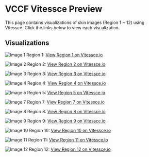# VCCF Vitessce Preview

This page contains visualizations of skin images (Region 1 ~ 12) using Vitessce. Click the links below to view each visualization.

## Visualizations

![Image 1](./images/region_1_preview.png)
Region 1: <a href="http://vitessce.io/#?theme=light&url=data:,%7B%22version%22%3A+%221.0.15%22%2C+%22name%22%3A+%22Transcriptomics+example%22%2C+%22description%22%3A+%22%22%2C+%22datasets%22%3A+%5B%7B%22uid%22%3A+%22A%22%2C+%22name%22%3A+%22Cell+segmentations%22%2C+%22files%22%3A+%5B%7B%22fileType%22%3A+%22raster.json%22%2C+%22options%22%3A+%7B%22schemaVersion%22%3A+%220.0.2%22%2C+%22images%22%3A+%5B%7B%22name%22%3A+%22Region+1+Segmentations%22%2C+%22type%22%3A+%22ome-tiff%22%2C+%22url%22%3A+%22https%3A%2F%2Fstoragetuzi.blob.core.windows.net%2Fblobtuzi%2Fcell_table_region_1.ome.tif%22%2C+%22metadata%22%3A+%7B%22isBitmask%22%3A+true%7D%7D%5D%7D%7D%5D%7D%5D%2C+%22coordinationSpace%22%3A+%7B%22dataset%22%3A+%7B%22A%22%3A+%22A%22%7D%2C+%22spatialZoom%22%3A+%7B%22A%22%3A+-4%7D%2C+%22spatialTargetX%22%3A+%7B%22A%22%3A+2000%7D%2C+%22spatialTargetY%22%3A+%7B%22A%22%3A+2000%7D%2C+%22spatialSegmentationLayer%22%3A+%7B%22A%22%3A+%5B%7B%22type%22%3A+%22bitmask%22%2C+%22index%22%3A+0%2C+%22visible%22%3A+true%2C+%22colormap%22%3A+null%2C+%22opacity%22%3A+1%2C+%22domainType%22%3A+%22Min%2FMax%22%2C+%22transparentColor%22%3A+%5B0%2C+0%2C+0%5D%2C+%22renderingMode%22%3A+%22Additive%22%2C+%22use3d%22%3A+false%2C+%22channels%22%3A+%5B%7B%22selection%22%3A+%7B%22c%22%3A+4%2C+%22t%22%3A+0%2C+%22z%22%3A+0%7D%2C+%22color%22%3A+%5B1%2C+0%2C+0%5D%2C+%22visible%22%3A+true%2C+%22slider%22%3A+%5B0%2C+1%5D%7D%2C+%7B%22selection%22%3A+%7B%22c%22%3A+1%2C+%22t%22%3A+0%2C+%22z%22%3A+0%7D%2C+%22color%22%3A+%5B0%2C+0%2C+1%5D%2C+%22visible%22%3A+true%2C+%22slider%22%3A+%5B0%2C+1%5D%7D%2C+%7B%22selection%22%3A+%7B%22c%22%3A+6%2C+%22t%22%3A+0%2C+%22z%22%3A+0%7D%2C+%22color%22%3A+%5B0%2C+0%2C+1%5D%2C+%22visible%22%3A+true%2C+%22slider%22%3A+%5B0%2C+1%5D%7D%2C+%7B%22selection%22%3A+%7B%22c%22%3A+2%2C+%22t%22%3A+0%2C+%22z%22%3A+0%7D%2C+%22color%22%3A+%5B0%2C+1%2C+0%5D%2C+%22visible%22%3A+false%2C+%22slider%22%3A+%5B0%2C+1%5D%7D%2C+%7B%22selection%22%3A+%7B%22c%22%3A+7%2C+%22t%22%3A+0%2C+%22z%22%3A+0%7D%2C+%22color%22%3A+%5B0%2C+1%2C+0%5D%2C+%22visible%22%3A+false%2C+%22slider%22%3A+%5B0%2C+1%5D%7D%5D%7D%5D%7D%7D%2C+%22layout%22%3A+%5B%7B%22component%22%3A+%22spatial%22%2C+%22coordinationScopes%22%3A+%7B%22dataset%22%3A+%22A%22%2C+%22spatialZoom%22%3A+%22A%22%2C+%22spatialTargetX%22%3A+%22A%22%2C+%22spatialTargetY%22%3A+%22A%22%2C+%22spatialSegmentationLayer%22%3A+%22A%22%7D%2C+%22x%22%3A+0.0%2C+%22y%22%3A+0%2C+%22w%22%3A+6.0%2C+%22h%22%3A+12%7D%2C+%7B%22component%22%3A+%22layerController%22%2C+%22coordinationScopes%22%3A+%7B%22dataset%22%3A+%22A%22%2C+%22spatialZoom%22%3A+%22A%22%2C+%22spatialTargetX%22%3A+%22A%22%2C+%22spatialTargetY%22%3A+%22A%22%2C+%22spatialSegmentationLayer%22%3A+%22A%22%7D%2C+%22x%22%3A+6.0%2C+%22y%22%3A+0%2C+%22w%22%3A+6.0%2C+%22h%22%3A+12%7D%5D%2C+%22initStrategy%22%3A+%22auto%22%7D" target="_blank">View Region 1 on Vitessce.io</a>

![Image 2](./images/region_2_preview.png)
Region 2: <a href="http://vitessce.io/#?theme=light&url=data:,%7B%22version%22%3A+%221.0.15%22%2C+%22name%22%3A+%22Transcriptomics+example%22%2C+%22description%22%3A+%22%22%2C+%22datasets%22%3A+%5B%7B%22uid%22%3A+%22A%22%2C+%22name%22%3A+%22Cell+segmentations%22%2C+%22files%22%3A+%5B%7B%22fileType%22%3A+%22raster.json%22%2C+%22options%22%3A+%7B%22schemaVersion%22%3A+%220.0.2%22%2C+%22images%22%3A+%5B%7B%22name%22%3A+%22Region+2+Segmentations%22%2C+%22type%22%3A+%22ome-tiff%22%2C+%22url%22%3A+%22https%3A%2F%2Fstoragetuzi.blob.core.windows.net%2Fblobtuzi%2Fcell_table_region_2.ome.tif%22%2C+%22metadata%22%3A+%7B%22isBitmask%22%3A+true%7D%7D%5D%7D%7D%5D%7D%5D%2C+%22coordinationSpace%22%3A+%7B%22dataset%22%3A+%7B%22A%22%3A+%22A%22%7D%2C+%22spatialZoom%22%3A+%7B%22A%22%3A+-4%7D%2C+%22spatialTargetX%22%3A+%7B%22A%22%3A+2000%7D%2C+%22spatialTargetY%22%3A+%7B%22A%22%3A+2000%7D%2C+%22spatialSegmentationLayer%22%3A+%7B%22A%22%3A+%5B%7B%22type%22%3A+%22bitmask%22%2C+%22index%22%3A+0%2C+%22visible%22%3A+true%2C+%22colormap%22%3A+null%2C+%22opacity%22%3A+1%2C+%22domainType%22%3A+%22Min%2FMax%22%2C+%22transparentColor%22%3A+%5B0%2C+0%2C+0%5D%2C+%22renderingMode%22%3A+%22Additive%22%2C+%22use3d%22%3A+false%2C+%22channels%22%3A+%5B%7B%22selection%22%3A+%7B%22c%22%3A+4%2C+%22t%22%3A+0%2C+%22z%22%3A+0%7D%2C+%22color%22%3A+%5B1%2C+0%2C+0%5D%2C+%22visible%22%3A+true%2C+%22slider%22%3A+%5B0%2C+1%5D%7D%2C+%7B%22selection%22%3A+%7B%22c%22%3A+1%2C+%22t%22%3A+0%2C+%22z%22%3A+0%7D%2C+%22color%22%3A+%5B0%2C+0%2C+1%5D%2C+%22visible%22%3A+true%2C+%22slider%22%3A+%5B0%2C+1%5D%7D%2C+%7B%22selection%22%3A+%7B%22c%22%3A+6%2C+%22t%22%3A+0%2C+%22z%22%3A+0%7D%2C+%22color%22%3A+%5B0%2C+0%2C+1%5D%2C+%22visible%22%3A+true%2C+%22slider%22%3A+%5B0%2C+1%5D%7D%2C+%7B%22selection%22%3A+%7B%22c%22%3A+2%2C+%22t%22%3A+0%2C+%22z%22%3A+0%7D%2C+%22color%22%3A+%5B0%2C+1%2C+0%5D%2C+%22visible%22%3A+false%2C+%22slider%22%3A+%5B0%2C+1%5D%7D%2C+%7B%22selection%22%3A+%7B%22c%22%3A+7%2C+%22t%22%3A+0%2C+%22z%22%3A+0%7D%2C+%22color%22%3A+%5B0%2C+1%2C+0%5D%2C+%22visible%22%3A+false%2C+%22slider%22%3A+%5B0%2C+1%5D%7D%5D%7D%5D%7D%7D%2C+%22layout%22%3A+%5B%7B%22component%22%3A+%22spatial%22%2C+%22coordinationScopes%22%3A+%7B%22dataset%22%3A+%22A%22%2C+%22spatialZoom%22%3A+%22A%22%2C+%22spatialTargetX%22%3A+%22A%22%2C+%22spatialTargetY%22%3A+%22A%22%2C+%22spatialSegmentationLayer%22%3A+%22A%22%7D%2C+%22x%22%3A+0.0%2C+%22y%22%3A+0%2C+%22w%22%3A+6.0%2C+%22h%22%3A+12%7D%2C+%7B%22component%22%3A+%22layerController%22%2C+%22coordinationScopes%22%3A+%7B%22dataset%22%3A+%22A%22%2C+%22spatialZoom%22%3A+%22A%22%2C+%22spatialTargetX%22%3A+%22A%22%2C+%22spatialTargetY%22%3A+%22A%22%2C+%22spatialSegmentationLayer%22%3A+%22A%22%7D%2C+%22x%22%3A+6.0%2C+%22y%22%3A+0%2C+%22w%22%3A+6.0%2C+%22h%22%3A+12%7D%5D%2C+%22initStrategy%22%3A+%22auto%22%7D" target="_blank">View Region 2 on Vitessce.io</a>

![Image 3](./images/region_3_preview.png)
Region 3: <a href="http://vitessce.io/#?theme=light&url=data:,%7B%22version%22%3A+%221.0.15%22%2C+%22name%22%3A+%22Transcriptomics+example%22%2C+%22description%22%3A+%22%22%2C+%22datasets%22%3A+%5B%7B%22uid%22%3A+%22A%22%2C+%22name%22%3A+%22Cell+segmentations%22%2C+%22files%22%3A+%5B%7B%22fileType%22%3A+%22raster.json%22%2C+%22options%22%3A+%7B%22schemaVersion%22%3A+%220.0.2%22%2C+%22images%22%3A+%5B%7B%22name%22%3A+%22Region+3+Segmentations%22%2C+%22type%22%3A+%22ome-tiff%22%2C+%22url%22%3A+%22https%3A%2F%2Fstoragetuzi.blob.core.windows.net%2Fblobtuzi%2Fcell_table_region_3.ome.tif%22%2C+%22metadata%22%3A+%7B%22isBitmask%22%3A+true%7D%7D%5D%7D%7D%5D%7D%5D%2C+%22coordinationSpace%22%3A+%7B%22dataset%22%3A+%7B%22A%22%3A+%22A%22%7D%2C+%22spatialZoom%22%3A+%7B%22A%22%3A+-4%7D%2C+%22spatialTargetX%22%3A+%7B%22A%22%3A+2000%7D%2C+%22spatialTargetY%22%3A+%7B%22A%22%3A+2000%7D%2C+%22spatialSegmentationLayer%22%3A+%7B%22A%22%3A+%5B%7B%22type%22%3A+%22bitmask%22%2C+%22index%22%3A+0%2C+%22visible%22%3A+true%2C+%22colormap%22%3A+null%2C+%22opacity%22%3A+1%2C+%22domainType%22%3A+%22Min%2FMax%22%2C+%22transparentColor%22%3A+%5B0%2C+0%2C+0%5D%2C+%22renderingMode%22%3A+%22Additive%22%2C+%22use3d%22%3A+false%2C+%22channels%22%3A+%5B%7B%22selection%22%3A+%7B%22c%22%3A+4%2C+%22t%22%3A+0%2C+%22z%22%3A+0%7D%2C+%22color%22%3A+%5B1%2C+0%2C+0%5D%2C+%22visible%22%3A+true%2C+%22slider%22%3A+%5B0%2C+1%5D%7D%2C+%7B%22selection%22%3A+%7B%22c%22%3A+1%2C+%22t%22%3A+0%2C+%22z%22%3A+0%7D%2C+%22color%22%3A+%5B0%2C+0%2C+1%5D%2C+%22visible%22%3A+true%2C+%22slider%22%3A+%5B0%2C+1%5D%7D%2C+%7B%22selection%22%3A+%7B%22c%22%3A+6%2C+%22t%22%3A+0%2C+%22z%22%3A+0%7D%2C+%22color%22%3A+%5B0%2C+0%2C+1%5D%2C+%22visible%22%3A+true%2C+%22slider%22%3A+%5B0%2C+1%5D%7D%2C+%7B%22selection%22%3A+%7B%22c%22%3A+2%2C+%22t%22%3A+0%2C+%22z%22%3A+0%7D%2C+%22color%22%3A+%5B0%2C+1%2C+0%5D%2C+%22visible%22%3A+false%2C+%22slider%22%3A+%5B0%2C+1%5D%7D%2C+%7B%22selection%22%3A+%7B%22c%22%3A+7%2C+%22t%22%3A+0%2C+%22z%22%3A+0%7D%2C+%22color%22%3A+%5B0%2C+1%2C+0%5D%2C+%22visible%22%3A+false%2C+%22slider%22%3A+%5B0%2C+1%5D%7D%5D%7D%5D%7D%7D%2C+%22layout%22%3A+%5B%7B%22component%22%3A+%22spatial%22%2C+%22coordinationScopes%22%3A+%7B%22dataset%22%3A+%22A%22%2C+%22spatialZoom%22%3A+%22A%22%2C+%22spatialTargetX%22%3A+%22A%22%2C+%22spatialTargetY%22%3A+%22A%22%2C+%22spatialSegmentationLayer%22%3A+%22A%22%7D%2C+%22x%22%3A+0.0%2C+%22y%22%3A+0%2C+%22w%22%3A+6.0%2C+%22h%22%3A+12%7D%2C+%7B%22component%22%3A+%22layerController%22%2C+%22coordinationScopes%22%3A+%7B%22dataset%22%3A+%22A%22%2C+%22spatialZoom%22%3A+%22A%22%2C+%22spatialTargetX%22%3A+%22A%22%2C+%22spatialTargetY%22%3A+%22A%22%2C+%22spatialSegmentationLayer%22%3A+%22A%22%7D%2C+%22x%22%3A+6.0%2C+%22y%22%3A+0%2C+%22w%22%3A+6.0%2C+%22h%22%3A+12%7D%5D%2C+%22initStrategy%22%3A+%22auto%22%7D" target="_blank">View Region 3 on Vitessce.io</a>

![Image 4](./images/region_4_preview.png)
Region 4: <a href="http://vitessce.io/#?theme=light&url=data:,%7B%22version%22%3A+%221.0.15%22%2C+%22name%22%3A+%22Transcriptomics+example%22%2C+%22description%22%3A+%22%22%2C+%22datasets%22%3A+%5B%7B%22uid%22%3A+%22A%22%2C+%22name%22%3A+%22Cell+segmentations%22%2C+%22files%22%3A+%5B%7B%22fileType%22%3A+%22raster.json%22%2C+%22options%22%3A+%7B%22schemaVersion%22%3A+%220.0.2%22%2C+%22images%22%3A+%5B%7B%22name%22%3A+%22Region+4+Segmentations%22%2C+%22type%22%3A+%22ome-tiff%22%2C+%22url%22%3A+%22https%3A%2F%2Fstoragetuzi.blob.core.windows.net%2Fblobtuzi%2Fcell_table_region_4.ome.tif%22%2C+%22metadata%22%3A+%7B%22isBitmask%22%3A+true%7D%7D%5D%7D%7D%5D%7D%5D%2C+%22coordinationSpace%22%3A+%7B%22dataset%22%3A+%7B%22A%22%3A+%22A%22%7D%2C+%22spatialZoom%22%3A+%7B%22A%22%3A+-4%7D%2C+%22spatialTargetX%22%3A+%7B%22A%22%3A+2000%7D%2C+%22spatialTargetY%22%3A+%7B%22A%22%3A+2000%7D%2C+%22spatialSegmentationLayer%22%3A+%7B%22A%22%3A+%5B%7B%22type%22%3A+%22bitmask%22%2C+%22index%22%3A+0%2C+%22visible%22%3A+true%2C+%22colormap%22%3A+null%2C+%22opacity%22%3A+1%2C+%22domainType%22%3A+%22Min%2FMax%22%2C+%22transparentColor%22%3A+%5B0%2C+0%2C+0%5D%2C+%22renderingMode%22%3A+%22Additive%22%2C+%22use3d%22%3A+false%2C+%22channels%22%3A+%5B%7B%22selection%22%3A+%7B%22c%22%3A+4%2C+%22t%22%3A+0%2C+%22z%22%3A+0%7D%2C+%22color%22%3A+%5B1%2C+0%2C+0%5D%2C+%22visible%22%3A+true%2C+%22slider%22%3A+%5B0%2C+1%5D%7D%2C+%7B%22selection%22%3A+%7B%22c%22%3A+1%2C+%22t%22%3A+0%2C+%22z%22%3A+0%7D%2C+%22color%22%3A+%5B0%2C+0%2C+1%5D%2C+%22visible%22%3A+true%2C+%22slider%22%3A+%5B0%2C+1%5D%7D%2C+%7B%22selection%22%3A+%7B%22c%22%3A+6%2C+%22t%22%3A+0%2C+%22z%22%3A+0%7D%2C+%22color%22%3A+%5B0%2C+0%2C+1%5D%2C+%22visible%22%3A+true%2C+%22slider%22%3A+%5B0%2C+1%5D%7D%2C+%7B%22selection%22%3A+%7B%22c%22%3A+2%2C+%22t%22%3A+0%2C+%22z%22%3A+0%7D%2C+%22color%22%3A+%5B0%2C+1%2C+0%5D%2C+%22visible%22%3A+false%2C+%22slider%22%3A+%5B0%2C+1%5D%7D%2C+%7B%22selection%22%3A+%7B%22c%22%3A+7%2C+%22t%22%3A+0%2C+%22z%22%3A+0%7D%2C+%22color%22%3A+%5B0%2C+1%2C+0%5D%2C+%22visible%22%3A+false%2C+%22slider%22%3A+%5B0%2C+1%5D%7D%5D%7D%5D%7D%7D%2C+%22layout%22%3A+%5B%7B%22component%22%3A+%22spatial%22%2C+%22coordinationScopes%22%3A+%7B%22dataset%22%3A+%22A%22%2C+%22spatialZoom%22%3A+%22A%22%2C+%22spatialTargetX%22%3A+%22A%22%2C+%22spatialTargetY%22%3A+%22A%22%2C+%22spatialSegmentationLayer%22%3A+%22A%22%7D%2C+%22x%22%3A+0.0%2C+%22y%22%3A+0%2C+%22w%22%3A+6.0%2C+%22h%22%3A+12%7D%2C+%7B%22component%22%3A+%22layerController%22%2C+%22coordinationScopes%22%3A+%7B%22dataset%22%3A+%22A%22%2C+%22spatialZoom%22%3A+%22A%22%2C+%22spatialTargetX%22%3A+%22A%22%2C+%22spatialTargetY%22%3A+%22A%22%2C+%22spatialSegmentationLayer%22%3A+%22A%22%7D%2C+%22x%22%3A+6.0%2C+%22y%22%3A+0%2C+%22w%22%3A+6.0%2C+%22h%22%3A+12%7D%5D%2C+%22initStrategy%22%3A+%22auto%22%7D" target="_blank">View Region 4 on Vitessce.io</a>

![Image 5](./images/region_5_preview.png)
Region 5: <a href="http://vitessce.io/#?theme=light&url=data:,%7B%22version%22%3A+%221.0.15%22%2C+%22name%22%3A+%22Transcriptomics+example%22%2C+%22description%22%3A+%22%22%2C+%22datasets%22%3A+%5B%7B%22uid%22%3A+%22A%22%2C+%22name%22%3A+%22Cell+segmentations%22%2C+%22files%22%3A+%5B%7B%22fileType%22%3A+%22raster.json%22%2C+%22options%22%3A+%7B%22schemaVersion%22%3A+%220.0.2%22%2C+%22images%22%3A+%5B%7B%22name%22%3A+%22Region+5+Segmentations%22%2C+%22type%22%3A+%22ome-tiff%22%2C+%22url%22%3A+%22https%3A%2F%2Fstoragetuzi.blob.core.windows.net%2Fblobtuzi%2Fcell_table_region_5.ome.tif%22%2C+%22metadata%22%3A+%7B%22isBitmask%22%3A+true%7D%7D%5D%7D%7D%5D%7D%5D%2C+%22coordinationSpace%22%3A+%7B%22dataset%22%3A+%7B%22A%22%3A+%22A%22%7D%2C+%22spatialZoom%22%3A+%7B%22A%22%3A+-4%7D%2C+%22spatialTargetX%22%3A+%7B%22A%22%3A+2000%7D%2C+%22spatialTargetY%22%3A+%7B%22A%22%3A+2000%7D%2C+%22spatialSegmentationLayer%22%3A+%7B%22A%22%3A+%5B%7B%22type%22%3A+%22bitmask%22%2C+%22index%22%3A+0%2C+%22visible%22%3A+true%2C+%22colormap%22%3A+null%2C+%22opacity%22%3A+1%2C+%22domainType%22%3A+%22Min%2FMax%22%2C+%22transparentColor%22%3A+%5B0%2C+0%2C+0%5D%2C+%22renderingMode%22%3A+%22Additive%22%2C+%22use3d%22%3A+false%2C+%22channels%22%3A+%5B%7B%22selection%22%3A+%7B%22c%22%3A+4%2C+%22t%22%3A+0%2C+%22z%22%3A+0%7D%2C+%22color%22%3A+%5B1%2C+0%2C+0%5D%2C+%22visible%22%3A+true%2C+%22slider%22%3A+%5B0%2C+1%5D%7D%2C+%7B%22selection%22%3A+%7B%22c%22%3A+1%2C+%22t%22%3A+0%2C+%22z%22%3A+0%7D%2C+%22color%22%3A+%5B0%2C+0%2C+1%5D%2C+%22visible%22%3A+true%2C+%22slider%22%3A+%5B0%2C+1%5D%7D%2C+%7B%22selection%22%3A+%7B%22c%22%3A+6%2C+%22t%22%3A+0%2C+%22z%22%3A+0%7D%2C+%22color%22%3A+%5B0%2C+0%2C+1%5D%2C+%22visible%22%3A+true%2C+%22slider%22%3A+%5B0%2C+1%5D%7D%2C+%7B%22selection%22%3A+%7B%22c%22%3A+2%2C+%22t%22%3A+0%2C+%22z%22%3A+0%7D%2C+%22color%22%3A+%5B0%2C+1%2C+0%5D%2C+%22visible%22%3A+false%2C+%22slider%22%3A+%5B0%2C+1%5D%7D%2C+%7B%22selection%22%3A+%7B%22c%22%3A+7%2C+%22t%22%3A+0%2C+%22z%22%3A+0%7D%2C+%22color%22%3A+%5B0%2C+1%2C+0%5D%2C+%22visible%22%3A+false%2C+%22slider%22%3A+%5B0%2C+1%5D%7D%5D%7D%5D%7D%7D%2C+%22layout%22%3A+%5B%7B%22component%22%3A+%22spatial%22%2C+%22coordinationScopes%22%3A+%7B%22dataset%22%3A+%22A%22%2C+%22spatialZoom%22%3A+%22A%22%2C+%22spatialTargetX%22%3A+%22A%22%2C+%22spatialTargetY%22%3A+%22A%22%2C+%22spatialSegmentationLayer%22%3A+%22A%22%7D%2C+%22x%22%3A+0.0%2C+%22y%22%3A+0%2C+%22w%22%3A+6.0%2C+%22h%22%3A+12%7D%2C+%7B%22component%22%3A+%22layerController%22%2C+%22coordinationScopes%22%3A+%7B%22dataset%22%3A+%22A%22%2C+%22spatialZoom%22%3A+%22A%22%2C+%22spatialTargetX%22%3A+%22A%22%2C+%22spatialTargetY%22%3A+%22A%22%2C+%22spatialSegmentationLayer%22%3A+%22A%22%7D%2C+%22x%22%3A+6.0%2C+%22y%22%3A+0%2C+%22w%22%3A+6.0%2C+%22h%22%3A+12%7D%5D%2C+%22initStrategy%22%3A+%22auto%22%7D" target="_blank">View Region 5 on Vitessce.io</a>

![Image 7](./images/region_7_preview.png)
Region 7: <a href="http://vitessce.io/#?theme=light&url=data:,%7B%22version%22%3A+%221.0.15%22%2C+%22name%22%3A+%22Transcriptomics+example%22%2C+%22description%22%3A+%22%22%2C+%22datasets%22%3A+%5B%7B%22uid%22%3A+%22A%22%2C+%22name%22%3A+%22Cell+segmentations%22%2C+%22files%22%3A+%5B%7B%22fileType%22%3A+%22raster.json%22%2C+%22options%22%3A+%7B%22schemaVersion%22%3A+%220.0.2%22%2C+%22images%22%3A+%5B%7B%22name%22%3A+%22Region+7+Segmentations%22%2C+%22type%22%3A+%22ome-tiff%22%2C+%22url%22%3A+%22https%3A%2F%2Fstoragetuzi.blob.core.windows.net%2Fblobtuzi%2Fcell_table_region_7.ome.tif%22%2C+%22metadata%22%3A+%7B%22isBitmask%22%3A+true%7D%7D%5D%7D%7D%5D%7D%5D%2C+%22coordinationSpace%22%3A+%7B%22dataset%22%3A+%7B%22A%22%3A+%22A%22%7D%2C+%22spatialZoom%22%3A+%7B%22A%22%3A+-4%7D%2C+%22spatialTargetX%22%3A+%7B%22A%22%3A+2000%7D%2C+%22spatialTargetY%22%3A+%7B%22A%22%3A+2000%7D%2C+%22spatialSegmentationLayer%22%3A+%7B%22A%22%3A+%5B%7B%22type%22%3A+%22bitmask%22%2C+%22index%22%3A+0%2C+%22visible%22%3A+true%2C+%22colormap%22%3A+null%2C+%22opacity%22%3A+1%2C+%22domainType%22%3A+%22Min%2FMax%22%2C+%22transparentColor%22%3A+%5B0%2C+0%2C+0%5D%2C+%22renderingMode%22%3A+%22Additive%22%2C+%22use3d%22%3A+false%2C+%22channels%22%3A+%5B%7B%22selection%22%3A+%7B%22c%22%3A+4%2C+%22t%22%3A+0%2C+%22z%22%3A+0%7D%2C+%22color%22%3A+%5B1%2C+0%2C+0%5D%2C+%22visible%22%3A+true%2C+%22slider%22%3A+%5B0%2C+1%5D%7D%2C+%7B%22selection%22%3A+%7B%22c%22%3A+1%2C+%22t%22%3A+0%2C+%22z%22%3A+0%7D%2C+%22color%22%3A+%5B0%2C+0%2C+1%5D%2C+%22visible%22%3A+true%2C+%22slider%22%3A+%5B0%2C+1%5D%7D%2C+%7B%22selection%22%3A+%7B%22c%22%3A+6%2C+%22t%22%3A+0%2C+%22z%22%3A+0%7D%2C+%22color%22%3A+%5B0%2C+0%2C+1%5D%2C+%22visible%22%3A+true%2C+%22slider%22%3A+%5B0%2C+1%5D%7D%2C+%7B%22selection%22%3A+%7B%22c%22%3A+2%2C+%22t%22%3A+0%2C+%22z%22%3A+0%7D%2C+%22color%22%3A+%5B0%2C+1%2C+0%5D%2C+%22visible%22%3A+false%2C+%22slider%22%3A+%5B0%2C+1%5D%7D%2C+%7B%22selection%22%3A+%7B%22c%22%3A+7%2C+%22t%22%3A+0%2C+%22z%22%3A+0%7D%2C+%22color%22%3A+%5B0%2C+1%2C+0%5D%2C+%22visible%22%3A+false%2C+%22slider%22%3A+%5B0%2C+1%5D%7D%5D%7D%5D%7D%7D%2C+%22layout%22%3A+%5B%7B%22component%22%3A+%22spatial%22%2C+%22coordinationScopes%22%3A+%7B%22dataset%22%3A+%22A%22%2C+%22spatialZoom%22%3A+%22A%22%2C+%22spatialTargetX%22%3A+%22A%22%2C+%22spatialTargetY%22%3A+%22A%22%2C+%22spatialSegmentationLayer%22%3A+%22A%22%7D%2C+%22x%22%3A+0.0%2C+%22y%22%3A+0%2C+%22w%22%3A+6.0%2C+%22h%22%3A+12%7D%2C+%7B%22component%22%3A+%22layerController%22%2C+%22coordinationScopes%22%3A+%7B%22dataset%22%3A+%22A%22%2C+%22spatialZoom%22%3A+%22A%22%2C+%22spatialTargetX%22%3A+%22A%22%2C+%22spatialTargetY%22%3A+%22A%22%2C+%22spatialSegmentationLayer%22%3A+%22A%22%7D%2C+%22x%22%3A+6.0%2C+%22y%22%3A+0%2C+%22w%22%3A+6.0%2C+%22h%22%3A+12%7D%5D%2C+%22initStrategy%22%3A+%22auto%22%7D" target="_blank">View Region 7 on Vitessce.io</a>

![Image 8](./images/region_8_preview.png)
Region 8: <a href="http://vitessce.io/#?theme=light&url=data:,%7B%22version%22%3A+%221.0.15%22%2C+%22name%22%3A+%22Transcriptomics+example%22%2C+%22description%22%3A+%22%22%2C+%22datasets%22%3A+%5B%7B%22uid%22%3A+%22A%22%2C+%22name%22%3A+%22Cell+segmentations%22%2C+%22files%22%3A+%5B%7B%22fileType%22%3A+%22raster.json%22%2C+%22options%22%3A+%7B%22schemaVersion%22%3A+%220.0.2%22%2C+%22images%22%3A+%5B%7B%22name%22%3A+%22Region+8+Segmentations%22%2C+%22type%22%3A+%22ome-tiff%22%2C+%22url%22%3A+%22https%3A%2F%2Fstoragetuzi.blob.core.windows.net%2Fblobtuzi%2Fcell_table_region_8.ome.tif%22%2C+%22metadata%22%3A+%7B%22isBitmask%22%3A+true%7D%7D%5D%7D%7D%5D%7D%5D%2C+%22coordinationSpace%22%3A+%7B%22dataset%22%3A+%7B%22A%22%3A+%22A%22%7D%2C+%22spatialZoom%22%3A+%7B%22A%22%3A+-4%7D%2C+%22spatialTargetX%22%3A+%7B%22A%22%3A+2000%7D%2C+%22spatialTargetY%22%3A+%7B%22A%22%3A+2000%7D%2C+%22spatialSegmentationLayer%22%3A+%7B%22A%22%3A+%5B%7B%22type%22%3A+%22bitmask%22%2C+%22index%22%3A+0%2C+%22visible%22%3A+true%2C+%22colormap%22%3A+null%2C+%22opacity%22%3A+1%2C+%22domainType%22%3A+%22Min%2FMax%22%2C+%22transparentColor%22%3A+%5B0%2C+0%2C+0%5D%2C+%22renderingMode%22%3A+%22Additive%22%2C+%22use3d%22%3A+false%2C+%22channels%22%3A+%5B%7B%22selection%22%3A+%7B%22c%22%3A+4%2C+%22t%22%3A+0%2C+%22z%22%3A+0%7D%2C+%22color%22%3A+%5B1%2C+0%2C+0%5D%2C+%22visible%22%3A+true%2C+%22slider%22%3A+%5B0%2C+1%5D%7D%2C+%7B%22selection%22%3A+%7B%22c%22%3A+1%2C+%22t%22%3A+0%2C+%22z%22%3A+0%7D%2C+%22color%22%3A+%5B0%2C+0%2C+1%5D%2C+%22visible%22%3A+true%2C+%22slider%22%3A+%5B0%2C+1%5D%7D%2C+%7B%22selection%22%3A+%7B%22c%22%3A+6%2C+%22t%22%3A+0%2C+%22z%22%3A+0%7D%2C+%22color%22%3A+%5B0%2C+0%2C+1%5D%2C+%22visible%22%3A+true%2C+%22slider%22%3A+%5B0%2C+1%5D%7D%2C+%7B%22selection%22%3A+%7B%22c%22%3A+2%2C+%22t%22%3A+0%2C+%22z%22%3A+0%7D%2C+%22color%22%3A+%5B0%2C+1%2C+0%5D%2C+%22visible%22%3A+false%2C+%22slider%22%3A+%5B0%2C+1%5D%7D%2C+%7B%22selection%22%3A+%7B%22c%22%3A+7%2C+%22t%22%3A+0%2C+%22z%22%3A+0%7D%2C+%22color%22%3A+%5B0%2C+1%2C+0%5D%2C+%22visible%22%3A+false%2C+%22slider%22%3A+%5B0%2C+1%5D%7D%5D%7D%5D%7D%7D%2C+%22layout%22%3A+%5B%7B%22component%22%3A+%22spatial%22%2C+%22coordinationScopes%22%3A+%7B%22dataset%22%3A+%22A%22%2C+%22spatialZoom%22%3A+%22A%22%2C+%22spatialTargetX%22%3A+%22A%22%2C+%22spatialTargetY%22%3A+%22A%22%2C+%22spatialSegmentationLayer%22%3A+%22A%22%7D%2C+%22x%22%3A+0.0%2C+%22y%22%3A+0%2C+%22w%22%3A+6.0%2C+%22h%22%3A+12%7D%2C+%7B%22component%22%3A+%22layerController%22%2C+%22coordinationScopes%22%3A+%7B%22dataset%22%3A+%22A%22%2C+%22spatialZoom%22%3A+%22A%22%2C+%22spatialTargetX%22%3A+%22A%22%2C+%22spatialTargetY%22%3A+%22A%22%2C+%22spatialSegmentationLayer%22%3A+%22A%22%7D%2C+%22x%22%3A+6.0%2C+%22y%22%3A+0%2C+%22w%22%3A+6.0%2C+%22h%22%3A+12%7D%5D%2C+%22initStrategy%22%3A+%22auto%22%7D" target="_blank">View Region 8 on Vitessce.io</a>

![Image 9](./images/region_9_preview.png)
Region 9: <a href="http://vitessce.io/#?theme=light&url=data:,%7B%22version%22%3A+%221.0.15%22%2C+%22name%22%3A+%22Transcriptomics+example%22%2C+%22description%22%3A+%22%22%2C+%22datasets%22%3A+%5B%7B%22uid%22%3A+%22A%22%2C+%22name%22%3A+%22Cell+segmentations%22%2C+%22files%22%3A+%5B%7B%22fileType%22%3A+%22raster.json%22%2C+%22options%22%3A+%7B%22schemaVersion%22%3A+%220.0.2%22%2C+%22images%22%3A+%5B%7B%22name%22%3A+%22Region+9+Segmentations%22%2C+%22type%22%3A+%22ome-tiff%22%2C+%22url%22%3A+%22https%3A%2F%2Fstoragetuzi.blob.core.windows.net%2Fblobtuzi%2Fcell_table_region_9.ome.tif%22%2C+%22metadata%22%3A+%7B%22isBitmask%22%3A+true%7D%7D%5D%7D%7D%5D%7D%5D%2C+%22coordinationSpace%22%3A+%7B%22dataset%22%3A+%7B%22A%22%3A+%22A%22%7D%2C+%22spatialZoom%22%3A+%7B%22A%22%3A+-4%7D%2C+%22spatialTargetX%22%3A+%7B%22A%22%3A+2000%7D%2C+%22spatialTargetY%22%3A+%7B%22A%22%3A+2000%7D%2C+%22spatialSegmentationLayer%22%3A+%7B%22A%22%3A+%5B%7B%22type%22%3A+%22bitmask%22%2C+%22index%22%3A+0%2C+%22visible%22%3A+true%2C+%22colormap%22%3A+null%2C+%22opacity%22%3A+1%2C+%22domainType%22%3A+%22Min%2FMax%22%2C+%22transparentColor%22%3A+%5B0%2C+0%2C+0%5D%2C+%22renderingMode%22%3A+%22Additive%22%2C+%22use3d%22%3A+false%2C+%22channels%22%3A+%5B%7B%22selection%22%3A+%7B%22c%22%3A+4%2C+%22t%22%3A+0%2C+%22z%22%3A+0%7D%2C+%22color%22%3A+%5B1%2C+0%2C+0%5D%2C+%22visible%22%3A+true%2C+%22slider%22%3A+%5B0%2C+1%5D%7D%2C+%7B%22selection%22%3A+%7B%22c%22%3A+1%2C+%22t%22%3A+0%2C+%22z%22%3A+0%7D%2C+%22color%22%3A+%5B0%2C+0%2C+1%5D%2C+%22visible%22%3A+true%2C+%22slider%22%3A+%5B0%2C+1%5D%7D%2C+%7B%22selection%22%3A+%7B%22c%22%3A+6%2C+%22t%22%3A+0%2C+%22z%22%3A+0%7D%2C+%22color%22%3A+%5B0%2C+0%2C+1%5D%2C+%22visible%22%3A+true%2C+%22slider%22%3A+%5B0%2C+1%5D%7D%2C+%7B%22selection%22%3A+%7B%22c%22%3A+2%2C+%22t%22%3A+0%2C+%22z%22%3A+0%7D%2C+%22color%22%3A+%5B0%2C+1%2C+0%5D%2C+%22visible%22%3A+false%2C+%22slider%22%3A+%5B0%2C+1%5D%7D%2C+%7B%22selection%22%3A+%7B%22c%22%3A+7%2C+%22t%22%3A+0%2C+%22z%22%3A+0%7D%2C+%22color%22%3A+%5B0%2C+1%2C+0%5D%2C+%22visible%22%3A+false%2C+%22slider%22%3A+%5B0%2C+1%5D%7D%5D%7D%5D%7D%7D%2C+%22layout%22%3A+%5B%7B%22component%22%3A+%22spatial%22%2C+%22coordinationScopes%22%3A+%7B%22dataset%22%3A+%22A%22%2C+%22spatialZoom%22%3A+%22A%22%2C+%22spatialTargetX%22%3A+%22A%22%2C+%22spatialTargetY%22%3A+%22A%22%2C+%22spatialSegmentationLayer%22%3A+%22A%22%7D%2C+%22x%22%3A+0.0%2C+%22y%22%3A+0%2C+%22w%22%3A+6.0%2C+%22h%22%3A+12%7D%2C+%7B%22component%22%3A+%22layerController%22%2C+%22coordinationScopes%22%3A+%7B%22dataset%22%3A+%22A%22%2C+%22spatialZoom%22%3A+%22A%22%2C+%22spatialTargetX%22%3A+%22A%22%2C+%22spatialTargetY%22%3A+%22A%22%2C+%22spatialSegmentationLayer%22%3A+%22A%22%7D%2C+%22x%22%3A+6.0%2C+%22y%22%3A+0%2C+%22w%22%3A+6.0%2C+%22h%22%3A+12%7D%5D%2C+%22initStrategy%22%3A+%22auto%22%7D" target="_blank">View Region 9 on Vitessce.io</a>

![Image 10](./images/region_10_preview.png)
Region 10: <a href="http://vitessce.io/#?theme=light&url=data:,%7B%22version%22%3A+%221.0.15%22%2C+%22name%22%3A+%22Transcriptomics+example%22%2C+%22description%22%3A+%22%22%2C+%22datasets%22%3A+%5B%7B%22uid%22%3A+%22A%22%2C+%22name%22%3A+%22Cell+segmentations%22%2C+%22files%22%3A+%5B%7B%22fileType%22%3A+%22raster.json%22%2C+%22options%22%3A+%7B%22schemaVersion%22%3A+%220.0.2%22%2C+%22images%22%3A+%5B%7B%22name%22%3A+%22Region+10+Segmentations%22%2C+%22type%22%3A+%22ome-tiff%22%2C+%22url%22%3A+%22https%3A%2F%2Fstoragetuzi.blob.core.windows.net%2Fblobtuzi%2Fcell_table_region_10.ome.tif%22%2C+%22metadata%22%3A+%7B%22isBitmask%22%3A+true%7D%7D%5D%7D%7D%5D%7D%5D%2C+%22coordinationSpace%22%3A+%7B%22dataset%22%3A+%7B%22A%22%3A+%22A%22%7D%2C+%22spatialZoom%22%3A+%7B%22A%22%3A+-4%7D%2C+%22spatialTargetX%22%3A+%7B%22A%22%3A+2000%7D%2C+%22spatialTargetY%22%3A+%7B%22A%22%3A+2000%7D%2C+%22spatialSegmentationLayer%22%3A+%7B%22A%22%3A+%5B%7B%22type%22%3A+%22bitmask%22%2C+%22index%22%3A+0%2C+%22visible%22%3A+true%2C+%22colormap%22%3A+null%2C+%22opacity%22%3A+1%2C+%22domainType%22%3A+%22Min%2FMax%22%2C+%22transparentColor%22%3A+%5B0%2C+0%2C+0%5D%2C+%22renderingMode%22%3A+%22Additive%22%2C+%22use3d%22%3A+false%2C+%22channels%22%3A+%5B%7B%22selection%22%3A+%7B%22c%22%3A+4%2C+%22t%22%3A+0%2C+%22z%22%3A+0%7D%2C+%22color%22%3A+%5B1%2C+0%2C+0%5D%2C+%22visible%22%3A+true%2C+%22slider%22%3A+%5B0%2C+1%5D%7D%2C+%7B%22selection%22%3A+%7B%22c%22%3A+1%2C+%22t%22%3A+0%2C+%22z%22%3A+0%7D%2C+%22color%22%3A+%5B0%2C+0%2C+1%5D%2C+%22visible%22%3A+true%2C+%22slider%22%3A+%5B0%2C+1%5D%7D%2C+%7B%22selection%22%3A+%7B%22c%22%3A+6%2C+%22t%22%3A+0%2C+%22z%22%3A+0%7D%2C+%22color%22%3A+%5B0%2C+0%2C+1%5D%2C+%22visible%22%3A+true%2C+%22slider%22%3A+%5B0%2C+1%5D%7D%2C+%7B%22selection%22%3A+%7B%22c%22%3A+2%2C+%22t%22%3A+0%2C+%22z%22%3A+0%7D%2C+%22color%22%3A+%5B0%2C+1%2C+0%5D%2C+%22visible%22%3A+false%2C+%22slider%22%3A+%5B0%2C+1%5D%7D%2C+%7B%22selection%22%3A+%7B%22c%22%3A+7%2C+%22t%22%3A+0%2C+%22z%22%3A+0%7D%2C+%22color%22%3A+%5B0%2C+1%2C+0%5D%2C+%22visible%22%3A+false%2C+%22slider%22%3A+%5B0%2C+1%5D%7D%5D%7D%5D%7D%7D%2C+%22layout%22%3A+%5B%7B%22component%22%3A+%22spatial%22%2C+%22coordinationScopes%22%3A+%7B%22dataset%22%3A+%22A%22%2C+%22spatialZoom%22%3A+%22A%22%2C+%22spatialTargetX%22%3A+%22A%22%2C+%22spatialTargetY%22%3A+%22A%22%2C+%22spatialSegmentationLayer%22%3A+%22A%22%7D%2C+%22x%22%3A+0.0%2C+%22y%22%3A+0%2C+%22w%22%3A+6.0%2C+%22h%22%3A+12%7D%2C+%7B%22component%22%3A+%22layerController%22%2C+%22coordinationScopes%22%3A+%7B%22dataset%22%3A+%22A%22%2C+%22spatialZoom%22%3A+%22A%22%2C+%22spatialTargetX%22%3A+%22A%22%2C+%22spatialTargetY%22%3A+%22A%22%2C+%22spatialSegmentationLayer%22%3A+%22A%22%7D%2C+%22x%22%3A+6.0%2C+%22y%22%3A+0%2C+%22w%22%3A+6.0%2C+%22h%22%3A+12%7D%5D%2C+%22initStrategy%22%3A+%22auto%22%7D" target="_blank">View Region 10 on Vitessce.io</a>

![Image 11](./images/region_11_preview.png)
Region 11: <a href="http://vitessce.io/#?theme=light&url=data:,%7B%22version%22%3A+%221.0.15%22%2C+%22name%22%3A+%22Transcriptomics+example%22%2C+%22description%22%3A+%22%22%2C+%22datasets%22%3A+%5B%7B%22uid%22%3A+%22A%22%2C+%22name%22%3A+%22Cell+segmentations%22%2C+%22files%22%3A+%5B%7B%22fileType%22%3A+%22raster.json%22%2C+%22options%22%3A+%7B%22schemaVersion%22%3A+%220.0.2%22%2C+%22images%22%3A+%5B%7B%22name%22%3A+%22Region+11+Segmentations%22%2C+%22type%22%3A+%22ome-tiff%22%2C+%22url%22%3A+%22https%3A%2F%2Fstoragetuzi.blob.core.windows.net%2Fblobtuzi%2Fcell_table_region_11.ome.tif%22%2C+%22metadata%22%3A+%7B%22isBitmask%22%3A+true%7D%7D%5D%7D%7D%5D%7D%5D%2C+%22coordinationSpace%22%3A+%7B%22dataset%22%3A+%7B%22A%22%3A+%22A%22%7D%2C+%22spatialZoom%22%3A+%7B%22A%22%3A+-4%7D%2C+%22spatialTargetX%22%3A+%7B%22A%22%3A+2000%7D%2C+%22spatialTargetY%22%3A+%7B%22A%22%3A+2000%7D%2C+%22spatialSegmentationLayer%22%3A+%7B%22A%22%3A+%5B%7B%22type%22%3A+%22bitmask%22%2C+%22index%22%3A+0%2C+%22visible%22%3A+true%2C+%22colormap%22%3A+null%2C+%22opacity%22%3A+1%2C+%22domainType%22%3A+%22Min%2FMax%22%2C+%22transparentColor%22%3A+%5B0%2C+0%2C+0%5D%2C+%22renderingMode%22%3A+%22Additive%22%2C+%22use3d%22%3A+false%2C+%22channels%22%3A+%5B%7B%22selection%22%3A+%7B%22c%22%3A+4%2C+%22t%22%3A+0%2C+%22z%22%3A+0%7D%2C+%22color%22%3A+%5B1%2C+0%2C+0%5D%2C+%22visible%22%3A+true%2C+%22slider%22%3A+%5B0%2C+1%5D%7D%2C+%7B%22selection%22%3A+%7B%22c%22%3A+1%2C+%22t%22%3A+0%2C+%22z%22%3A+0%7D%2C+%22color%22%3A+%5B0%2C+0%2C+1%5D%2C+%22visible%22%3A+true%2C+%22slider%22%3A+%5B0%2C+1%5D%7D%2C+%7B%22selection%22%3A+%7B%22c%22%3A+6%2C+%22t%22%3A+0%2C+%22z%22%3A+0%7D%2C+%22color%22%3A+%5B0%2C+0%2C+1%5D%2C+%22visible%22%3A+true%2C+%22slider%22%3A+%5B0%2C+1%5D%7D%2C+%7B%22selection%22%3A+%7B%22c%22%3A+2%2C+%22t%22%3A+0%2C+%22z%22%3A+0%7D%2C+%22color%22%3A+%5B0%2C+1%2C+0%5D%2C+%22visible%22%3A+false%2C+%22slider%22%3A+%5B0%2C+1%5D%7D%2C+%7B%22selection%22%3A+%7B%22c%22%3A+7%2C+%22t%22%3A+0%2C+%22z%22%3A+0%7D%2C+%22color%22%3A+%5B0%2C+1%2C+0%5D%2C+%22visible%22%3A+false%2C+%22slider%22%3A+%5B0%2C+1%5D%7D%5D%7D%5D%7D%7D%2C+%22layout%22%3A+%5B%7B%22component%22%3A+%22spatial%22%2C+%22coordinationScopes%22%3A+%7B%22dataset%22%3A+%22A%22%2C+%22spatialZoom%22%3A+%22A%22%2C+%22spatialTargetX%22%3A+%22A%22%2C+%22spatialTargetY%22%3A+%22A%22%2C+%22spatialSegmentationLayer%22%3A+%22A%22%7D%2C+%22x%22%3A+0.0%2C+%22y%22%3A+0%2C+%22w%22%3A+6.0%2C+%22h%22%3A+12%7D%2C+%7B%22component%22%3A+%22layerController%22%2C+%22coordinationScopes%22%3A+%7B%22dataset%22%3A+%22A%22%2C+%22spatialZoom%22%3A+%22A%22%2C+%22spatialTargetX%22%3A+%22A%22%2C+%22spatialTargetY%22%3A+%22A%22%2C+%22spatialSegmentationLayer%22%3A+%22A%22%7D%2C+%22x%22%3A+6.0%2C+%22y%22%3A+0%2C+%22w%22%3A+6.0%2C+%22h%22%3A+12%7D%5D%2C+%22initStrategy%22%3A+%22auto%22%7D" target="_blank">View Region 11 on Vitessce.io</a>

![Image 12](./images/region_12_preview.png)
Region 12: <a href="http://vitessce.io/#?theme=light&url=data:,%7B%22version%22%3A+%221.0.15%22%2C+%22name%22%3A+%22Transcriptomics+example%22%2C+%22description%22%3A+%22%22%2C+%22datasets%22%3A+%5B%7B%22uid%22%3A+%22A%22%2C+%22name%22%3A+%22Cell+segmentations%22%2C+%22files%22%3A+%5B%7B%22fileType%22%3A+%22raster.json%22%2C+%22options%22%3A+%7B%22schemaVersion%22%3A+%220.0.2%22%2C+%22images%22%3A+%5B%7B%22name%22%3A+%22Region+12+Segmentations%22%2C+%22type%22%3A+%22ome-tiff%22%2C+%22url%22%3A+%22https%3A%2F%2Fstoragetuzi.blob.core.windows.net%2Fblobtuzi%2Fcell_table_region_12.ome.tif%22%2C+%22metadata%22%3A+%7B%22isBitmask%22%3A+true%7D%7D%5D%7D%7D%5D%7D%5D%2C+%22coordinationSpace%22%3A+%7B%22dataset%22%3A+%7B%22A%22%3A+%22A%22%7D%2C+%22spatialZoom%22%3A+%7B%22A%22%3A+-4%7D%2C+%22spatialTargetX%22%3A+%7B%22A%22%3A+2000%7D%2C+%22spatialTargetY%22%3A+%7B%22A%22%3A+2000%7D%2C+%22spatialSegmentationLayer%22%3A+%7B%22A%22%3A+%5B%7B%22type%22%3A+%22bitmask%22%2C+%22index%22%3A+0%2C+%22visible%22%3A+true%2C+%22colormap%22%3A+null%2C+%22opacity%22%3A+1%2C+%22domainType%22%3A+%22Min%2FMax%22%2C+%22transparentColor%22%3A+%5B0%2C+0%2C+0%5D%2C+%22renderingMode%22%3A+%22Additive%22%2C+%22use3d%22%3A+false%2C+%22channels%22%3A+%5B%7B%22selection%22%3A+%7B%22c%22%3A+4%2C+%22t%22%3A+0%2C+%22z%22%3A+0%7D%2C+%22color%22%3A+%5B1%2C+0%2C+0%5D%2C+%22visible%22%3A+true%2C+%22slider%22%3A+%5B0%2C+1%5D%7D%2C+%7B%22selection%22%3A+%7B%22c%22%3A+1%2C+%22t%22%3A+0%2C+%22z%22%3A+0%7D%2C+%22color%22%3A+%5B0%2C+0%2C+1%5D%2C+%22visible%22%3A+true%2C+%22slider%22%3A+%5B0%2C+1%5D%7D%2C+%7B%22selection%22%3A+%7B%22c%22%3A+6%2C+%22t%22%3A+0%2C+%22z%22%3A+0%7D%2C+%22color%22%3A+%5B0%2C+0%2C+1%5D%2C+%22visible%22%3A+true%2C+%22slider%22%3A+%5B0%2C+1%5D%7D%2C+%7B%22selection%22%3A+%7B%22c%22%3A+2%2C+%22t%22%3A+0%2C+%22z%22%3A+0%7D%2C+%22color%22%3A+%5B0%2C+1%2C+0%5D%2C+%22visible%22%3A+false%2C+%22slider%22%3A+%5B0%2C+1%5D%7D%2C+%7B%22selection%22%3A+%7B%22c%22%3A+7%2C+%22t%22%3A+0%2C+%22z%22%3A+0%7D%2C+%22color%22%3A+%5B0%2C+1%2C+0%5D%2C+%22visible%22%3A+false%2C+%22slider%22%3A+%5B0%2C+1%5D%7D%5D%7D%5D%7D%7D%2C+%22layout%22%3A+%5B%7B%22component%22%3A+%22spatial%22%2C+%22coordinationScopes%22%3A+%7B%22dataset%22%3A+%22A%22%2C+%22spatialZoom%22%3A+%22A%22%2C+%22spatialTargetX%22%3A+%22A%22%2C+%22spatialTargetY%22%3A+%22A%22%2C+%22spatialSegmentationLayer%22%3A+%22A%22%7D%2C+%22x%22%3A+0.0%2C+%22y%22%3A+0%2C+%22w%22%3A+6.0%2C+%22h%22%3A+12%7D%2C+%7B%22component%22%3A+%22layerController%22%2C+%22coordinationScopes%22%3A+%7B%22dataset%22%3A+%22A%22%2C+%22spatialZoom%22%3A+%22A%22%2C+%22spatialTargetX%22%3A+%22A%22%2C+%22spatialTargetY%22%3A+%22A%22%2C+%22spatialSegmentationLayer%22%3A+%22A%22%7D%2C+%22x%22%3A+6.0%2C+%22y%22%3A+0%2C+%22w%22%3A+6.0%2C+%22h%22%3A+12%7D%5D%2C+%22initStrategy%22%3A+%22auto%22%7D" target="_blank">View Region 12 on Vitessce.io</a>
